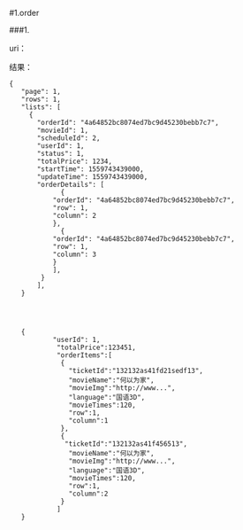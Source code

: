 #1.order

###1.

uri：

结果：


    {
       "page": 1,
       "rows": 1,
       "lists": [
         {
           "orderId": "4a64852bc8074ed7bc9d45230bebb7c7",
           "movieId": 1,
           "scheduleId": 2,
           "userId": 1,
           "status": 1,
           "totalPrice": 1234,
           "startTime": 1559743439000,
           "updateTime": 1559743439000,
           "orderDetails": [
                 {
               "orderId": "4a64852bc8074ed7bc9d45230bebb7c7",
               "row": 1,
               "column": 2
               },
                 {
               "orderId": "4a64852bc8074ed7bc9d45230bebb7c7",
               "row": 1,
               "column": 3
               }
               ],
            }
           ],
       }
       
       
       
       
       {
               "userId": 1,
         		"totalPrice":123451,
         		"orderItems":[
                 {
                   "ticketId":"132132as41fd21sedf13",
                   "movieName":"何以为家",
                   "movieImg":"http://www...",
                   "language":"国语3D",
                   "movieTimes":120,
                   "row":1,
                   "column":1
                 },
                 {
                  "ticketId":"132132as41f456513",
                   "movieName":"何以为家",
                   "movieImg":"http://www...",
                   "language":"国语3D",
                   "movieTimes":120,
                   "row":1,
                   "column":2
                 }
         		]
       }
           